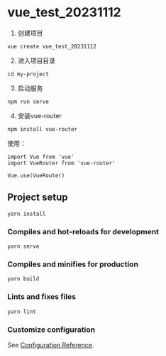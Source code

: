 # vue_test_20231112
1. 创建项目
```
vue create vue_test_20231112
```

2. 进入项目目录
```
cd my-project
```
3. 启动服务
```
npm run serve
```
4. 安装vue-router
```
npm install vue-router
```
使用：
```
import Vue from 'vue'
import VueRouter from 'vue-router'

Vue.use(VueRouter)
```




## Project setup
```
yarn install
```

### Compiles and hot-reloads for development
```
yarn serve
```

### Compiles and minifies for production
```
yarn build
```

### Lints and fixes files
```
yarn lint
```

### Customize configuration
See [Configuration Reference](https://cli.vuejs.org/config/).
